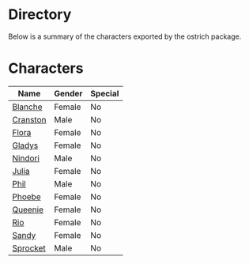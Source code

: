 # Directory
Below is a summary of the characters exported by the ostrich package.
# Characters
|Name|Gender|Special|
|---|---|---|
|[Blanche](./character/ostrich/blanche.go)|Female|No|
|[Cranston](./character/ostrich/cranston.go)|Male|No|
|[Flora](./character/ostrich/flora.go)|Female|No|
|[Gladys](./character/ostrich/gladys.go)|Female|No|
|[Nindori](./character/ostrich/nindori.go)|Male|No|
|[Julia](./character/ostrich/julia.go)|Female|No|
|[Phil](./character/ostrich/phil.go)|Male|No|
|[Phoebe](./character/ostrich/phoebe.go)|Female|No|
|[Queenie](./character/ostrich/queenie.go)|Female|No|
|[Rio](./character/ostrich/rio.go)|Female|No|
|[Sandy](./character/ostrich/sandy.go)|Female|No|
|[Sprocket](./character/ostrich/sprocket.go)|Male|No|

